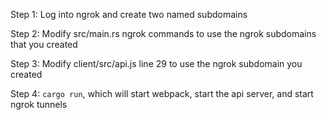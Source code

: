 Step 1: Log into ngrok and create two named subdomains

Step 2: Modify src/main.rs ngrok commands to use the ngrok subdomains that you created

Step 3: Modify client/src/api.js line 29 to use the ngrok subdomain you created

Step 4: `cargo run`, which will start webpack, start the api server, and start ngrok tunnels
